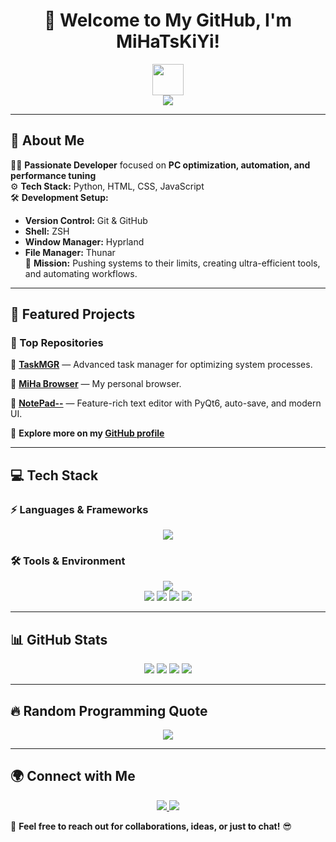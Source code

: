 <h1 align="center">🚀 Welcome to My GitHub, I'm MiHaTsKiYi!</h1>

<p align="center">
  <img src="https://media.giphy.com/media/hvRJCLFzcasrR4ia7z/giphy.gif" width="50" />
  <br>
  <img src="https://readme-typing-svg.herokuapp.com?font=Fira+Code&weight=600&size=24&pause=1000&color=F75C7E&center=true&width=800&lines=System+Optimization+Expert;Automation+%26+Scripting+Lover;Building+Fast+%26+Efficient+Tools;Turning+Ideas+Into+Reality" />
</p>

---

## 🚀 About Me

👨‍💻 **Passionate Developer** focused on **PC optimization, automation, and performance tuning**  
⚙️ **Tech Stack:** Python, HTML, CSS, JavaScript  
🛠 **Development Setup:**  
- **Version Control:** Git & GitHub  
- **Shell:** ZSH  
- **Window Manager:** Hyprland  
- **File Manager:** Thunar  
🎯 **Mission:** Pushing systems to their limits, creating ultra-efficient tools, and automating workflows.  

---

## 🌟 Featured Projects

### 🚀 Top Repositories  

🔹 **[TaskMGR](https://github.com/MiHaTsKiYi13/TaskMGR)** — Advanced task manager for optimizing system processes.  

🔹 **[MiHa Browser](https://github.com/MiHaTsKiYi13/MiHa-Browser)** — My personal browser.

🔹 **[NotePad--](https://github.com/MiHaTsKiYi13/NotePad--)** — Feature-rich text editor with PyQt6, auto-save, and modern UI.  

🔗 **Explore more on my [GitHub profile](https://github.com/MiHaTsKiYi13)**

---

## 💻 Tech Stack

### ⚡ Languages & Frameworks
<p align="center">
  <img src="https://skillicons.dev/icons?i=python,html,css,js" />
</p>

### 🛠 Tools & Environment
<p align="center">
  <img src="https://skillicons.dev/icons?i=git,linux,vscode" />
  <br>
  <img src="https://img.shields.io/badge/VCS-Git%20%26%20GitHub-orange?style=for-the-badge&logo=git&logoColor=white">
  <img src="https://img.shields.io/badge/Shell-ZSH-black?style=for-the-badge&logo=gnu-bash&logoColor=white">
  <img src="https://img.shields.io/badge/Hyprland-1793D1?style=for-the-badge&logo=linux&logoColor=white">
  <img src="https://img.shields.io/badge/File%20Manager-Thunar-blue?style=for-the-badge&logo=linux&logoColor=white">
</p>

---

## 📊 GitHub Stats

<p align="center">
  <img src="https://github-profile-summary-cards.vercel.app/api/cards/repos-per-language?username=MiHaTsKiYi13&theme=radical">
  <img src="https://github-profile-summary-cards.vercel.app/api/cards/most-commit-language?username=MiHaTsKiYi13&theme=radical">
  <img src="https://github-readme-stats.vercel.app/api?username=MiHaTsKiYi13&show_icons=true&theme=radical">
  <img src="https://github-readme-streak-stats.herokuapp.com/?user=MiHaTsKiYi13&theme=radical">
</p>

---

## 🔥 Random Programming Quote
<p align="center">
  <img src="https://quotes-github-readme.vercel.app/api?type=horizontal&theme=radical"/>
</p>

---

## 🌍 Connect with Me

<p align="center">
  <a href="https://t.me/mihatskiyi">
    <img src="https://img.shields.io/badge/Telegram-26A5E4?style=for-the-badge&logo=telegram&logoColor=white">
  </a>
  <a href="https://github.com/MiHaTsKiYi13">
    <img src="https://img.shields.io/badge/GitHub-181717?style=for-the-badge&logo=github&logoColor=white">
  </a>
</p>

🚀 **Feel free to reach out for collaborations, ideas, or just to chat!** 😎

